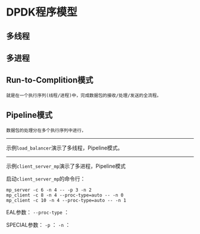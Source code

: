 # DPDK程序模型

## 多线程

## 多进程

## Run-to-Complition模式
	就是在一个执行序列(线程/进程)中，完成数据包的接收/处理/发送的全流程。

## Pipeline模式
	数据包的处理分在多个执行序列中进行，

--------------------

示例`load_balancer`演示了多线程，Pipeline模式。



--------------------
示例`client_server_mp`演示了多进程，Pipeline模式

启动`client_server_mp`的命令行：

```
mp_server -c 6 -n 4 -- -p 3 -n 2
mp_client -c 8 -n 4 --proc-type=auto -- -n 0
mp_client -c 10 -n 4 --proc-type=auto -- -n 1
```
EAL参数：
`--proc-type` ：

SPECIAL参数：
`-p` ： 
`-n` ： 
